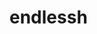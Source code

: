 <!-- generated by markdown-notes-tree -->

# endlessh

<!-- optional markdown-notes-tree directory description starts here -->

<!-- optional markdown-notes-tree directory description ends here -->


